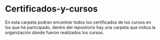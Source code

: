 # Certificados-y-cursos
En esta carpeta podran encontrar todos los certificados de los cursos en los que he participado, dentro del repositorio hay una carpeta que indica la organización donde fueron realizados los cursos.
